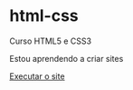 # html-css
 Curso HTML5 e CSS3

 Estou aprendendo a criar sites

<a href="https://thalesmanoel.github.io/html-css/exercicios/desafio10/android">Executar o site</a>